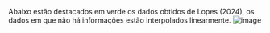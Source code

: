 
Abaixo estão destacados em verde os dados obtidos de Lopes (2024), os dados em que não há informações estão interpolados linearmente.
![image](https://github.com/user-attachments/assets/09c2cf5f-88cc-4fef-94c6-88347f2405ab)
